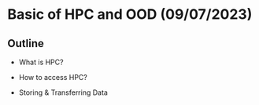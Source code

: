 # Basic of HPC and OOD (09/07/2023)

## Outline

* What is HPC?

* How to access HPC?

* Storing & Transferring Data
